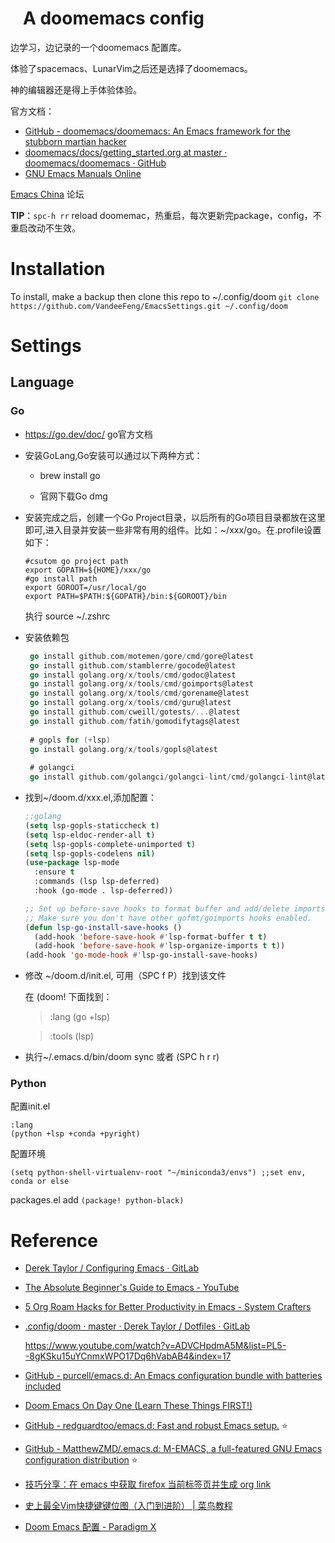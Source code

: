#    A doomemacs config
边学习，边记录的一个doomemacs 配置库。

体验了spacemacs、LunarVim之后还是选择了doomemacs。

神的编辑器还是得上手体验体验。

官方文档：

-  [GitHub - doomemacs/doomemacs: An Emacs framework for the stubborn martian hacker](https://github.com/doomemacs/doomemacs/tree/master)  
-  [doomemacs/docs/getting_started.org at master · doomemacs/doomemacs · GitHub](https://github.com/doomemacs/doomemacs/blob/master/docs/getting_started.org#on-windows) 
-  [GNU Emacs Manuals Online](https://www.gnu.org/software/emacs/manual/)

[Emacs China](https://emacs-china.org/)  论坛

**TIP**：`spc-h rr`  reload doomemac，热重启，每次更新完package，config，不重启改动不生效。

# Installation

To install, make a backup then clone this repo to ~/.config/doom
`git clone https://github.com/VandeeFeng/EmacsSettings.git ~/.config/doom`



# Settings

## Language

### Go

- https://go.dev/doc/ go官方文档

- 安装GoLang,Go安装可以通过以下两种方式：

  - brew install go

  - 官网下载Go dmg

- 安装完成之后，创建一个Go Project目录，以后所有的Go项目目录都放在这里即可,进入目录并安装一些非常有用的组件。比如：~/xxx/go。在.profile设置如下：

    ```
    #csutom go project path
    export GOPATH=${HOME}/xxx/go
    #go install path
    export GOROOT=/usr/local/go
    export PATH=$PATH:${GOPATH}/bin:${GOROOT}/bin
    ```
    执行 source ~/.zshrc
- 安装依赖包
   ```go
    go install github.com/motemen/gore/cmd/gore@latest
    go install github.com/stamblerre/gocode@latest
    go install golang.org/x/tools/cmd/godoc@latest
    go install golang.org/x/tools/cmd/goimports@latest
    go install golang.org/x/tools/cmd/gorename@latest
    go install golang.org/x/tools/cmd/guru@latest
    go install github.com/cweill/gotests/...@latest
    go install github.com/fatih/gomodifytags@latest
    
    # gopls for (+lsp)
    go install golang.org/x/tools/gopls@latest
    
    # golangci
    go install github.com/golangci/golangci-lint/cmd/golangci-lint@latest
   ```

- 找到~/doom.d/xxx.el,添加配置：

    ```lisp
    ;;golang
    (setq lsp-gopls-staticcheck t)
    (setq lsp-eldoc-render-all t)
    (setq lsp-gopls-complete-unimported t)
    (setq lsp-gopls-codelens nil)
    (use-package lsp-mode
      :ensure t
      :commands (lsp lsp-deferred)
      :hook (go-mode . lsp-deferred))
    
    ;; Set up before-save hooks to format buffer and add/delete imports.
    ;; Make sure you don't have other gofmt/goimports hooks enabled.
    (defun lsp-go-install-save-hooks ()
      (add-hook 'before-save-hook #'lsp-format-buffer t t)
      (add-hook 'before-save-hook #'lsp-organize-imports t t))
    (add-hook 'go-mode-hook #'lsp-go-install-save-hooks)
    ```


- 修改 ~/doom.d/init.el, 可用（SPC f P）找到该文件

  在 (doom! 下面找到：

  > :lang (go +lsp)

  > :tools (lsp)

-  执行~/.emacs.d/bin/doom sync 或者 (SPC h r r) 
### Python
配置init.el 

```
:lang
(python +lsp +conda +pyright) 
```
配置环境

`(setq python-shell-virtualenv-root "~/miniconda3/envs") ;;set env, conda or else`

packages.el  add `(package! python-black)`

# Reference

- [Derek Taylor / Configuring Emacs · GitLab](https://gitlab.com/dwt1/configuring-emacs) 

- [The Absolute Beginner's Guide to Emacs - YouTube](https://www.youtube.com/watch?v=48JlgiBpw_I)

- [5 Org Roam Hacks for Better Productivity in Emacs - System Crafters](https://systemcrafters.net/build-a-second-brain-in-emacs/5-org-roam-hacks/)

- [.config/doom · master · Derek Taylor / Dotfiles · GitLab](https://gitlab.com/dwt1/dotfiles/-/tree/master/.config/doom)

    https://www.youtube.com/watch?v=ADVCHpdmA5M&list=PL5--8gKSku15uYCnmxWPO17Dq6hVabAB4&index=17

- [GitHub - purcell/emacs.d: An Emacs configuration bundle with batteries included](https://github.com/purcell/emacs.d)  

- [Doom Emacs On Day One (Learn These Things FIRST!)](https://www.youtube.com/watch?v=37H7bD-G7nE)

- [GitHub - redguardtoo/emacs.d: Fast and robust Emacs setup.](https://github.com/redguardtoo/emacs.d)  ⭐️

- [GitHub - MatthewZMD/.emacs.d: M-EMACS, a full-featured GNU Emacs configuration distribution](https://github.com/MatthewZMD/.emacs.d)  ⭐️

- [技巧分享：在 emacs 中获取 firefox 当前标签页并生成 org link](https://emacs-china.org/t/emacs-firefox-org-link/23661)

- [史上最全Vim快捷键键位图（入门到进阶） | 菜鸟教程](https://www.runoob.com/w3cnote/all-vim-cheatsheat.html)

- [Doom Emacs 配置 - Paradigm X](https://soulhacker.me/posts/doom-emacs-config/)

    
